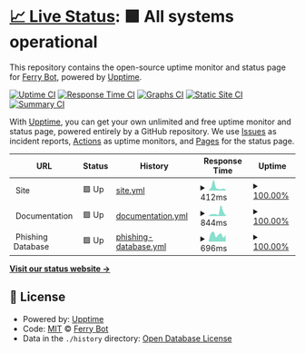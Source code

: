 # [📈 Live Status](https://status.ferry.cf): <!--live status--> **🟩 All systems operational**

This repository contains the open-source uptime monitor and status page for [Ferry Bot](https://ferry.cf/), powered by [Upptime](https://github.com/upptime/upptime).

[![Uptime CI](https://github.com/ferry-develops/status/workflows/Uptime%20CI/badge.svg)](https://github.com/ferry-develops/status/actions?query=workflow%3A%22Uptime+CI%22)
[![Response Time CI](https://github.com/ferry-develops/status/workflows/Response%20Time%20CI/badge.svg)](https://github.com/ferry-develops/status/actions?query=workflow%3A%22Response+Time+CI%22)
[![Graphs CI](https://github.com/ferry-develops/status/workflows/Graphs%20CI/badge.svg)](https://github.com/ferry-develops/status/actions?query=workflow%3A%22Graphs+CI%22)
[![Static Site CI](https://github.com/ferry-develops/status/workflows/Static%20Site%20CI/badge.svg)](https://github.com/ferry-develops/status/actions?query=workflow%3A%22Static+Site+CI%22)
[![Summary CI](https://github.com/ferry-develops/status/workflows/Summary%20CI/badge.svg)](https://github.com/ferry-develops/status/actions?query=workflow%3A%22Summary+CI%22)

With [Upptime](https://upptime.js.org), you can get your own unlimited and free uptime monitor and status page, powered entirely by a GitHub repository. We use [Issues](https://github.com/ferry-develops/status/issues) as incident reports, [Actions](https://github.com/ferry-develops/status/actions) as uptime monitors, and [Pages](https://status.ferry.cf) for the status page.

<!--start: status pages-->
<!-- This summary is generated by Upptime (https://github.com/upptime/upptime) -->
<!-- Do not edit this manually, your changes will be overwritten -->
<!-- prettier-ignore -->
| URL | Status | History | Response Time | Uptime |
| --- | ------ | ------- | ------------- | ------ |
| <img alt="" src="https://favicons.githubusercontent.com/null" height="13"> Site | 🟩 Up | [site.yml](https://github.com/ferry-develops/status/commits/HEAD/history/site.yml) | <details><summary><img alt="Response time graph" src="./graphs/site/response-time-week.png" height="20"> 412ms</summary><br><a href="https://status.ferry.cf/history/site"><img alt="Response time 540" src="https://img.shields.io/endpoint?url=https%3A%2F%2Fraw.githubusercontent.com%2Fferry-develops%2Fstatus%2FHEAD%2Fapi%2Fsite%2Fresponse-time.json"></a><br><a href="https://status.ferry.cf/history/site"><img alt="24-hour response time 281" src="https://img.shields.io/endpoint?url=https%3A%2F%2Fraw.githubusercontent.com%2Fferry-develops%2Fstatus%2FHEAD%2Fapi%2Fsite%2Fresponse-time-day.json"></a><br><a href="https://status.ferry.cf/history/site"><img alt="7-day response time 412" src="https://img.shields.io/endpoint?url=https%3A%2F%2Fraw.githubusercontent.com%2Fferry-develops%2Fstatus%2FHEAD%2Fapi%2Fsite%2Fresponse-time-week.json"></a><br><a href="https://status.ferry.cf/history/site"><img alt="30-day response time 540" src="https://img.shields.io/endpoint?url=https%3A%2F%2Fraw.githubusercontent.com%2Fferry-develops%2Fstatus%2FHEAD%2Fapi%2Fsite%2Fresponse-time-month.json"></a><br><a href="https://status.ferry.cf/history/site"><img alt="1-year response time 540" src="https://img.shields.io/endpoint?url=https%3A%2F%2Fraw.githubusercontent.com%2Fferry-develops%2Fstatus%2FHEAD%2Fapi%2Fsite%2Fresponse-time-year.json"></a></details> | <details><summary><a href="https://status.ferry.cf/history/site">100.00%</a></summary><a href="https://status.ferry.cf/history/site"><img alt="All-time uptime 98.14%" src="https://img.shields.io/endpoint?url=https%3A%2F%2Fraw.githubusercontent.com%2Fferry-develops%2Fstatus%2FHEAD%2Fapi%2Fsite%2Fuptime.json"></a><br><a href="https://status.ferry.cf/history/site"><img alt="24-hour uptime 100.00%" src="https://img.shields.io/endpoint?url=https%3A%2F%2Fraw.githubusercontent.com%2Fferry-develops%2Fstatus%2FHEAD%2Fapi%2Fsite%2Fuptime-day.json"></a><br><a href="https://status.ferry.cf/history/site"><img alt="7-day uptime 100.00%" src="https://img.shields.io/endpoint?url=https%3A%2F%2Fraw.githubusercontent.com%2Fferry-develops%2Fstatus%2FHEAD%2Fapi%2Fsite%2Fuptime-week.json"></a><br><a href="https://status.ferry.cf/history/site"><img alt="30-day uptime 98.14%" src="https://img.shields.io/endpoint?url=https%3A%2F%2Fraw.githubusercontent.com%2Fferry-develops%2Fstatus%2FHEAD%2Fapi%2Fsite%2Fuptime-month.json"></a><br><a href="https://status.ferry.cf/history/site"><img alt="1-year uptime 98.14%" src="https://img.shields.io/endpoint?url=https%3A%2F%2Fraw.githubusercontent.com%2Fferry-develops%2Fstatus%2FHEAD%2Fapi%2Fsite%2Fuptime-year.json"></a></details>
| <img alt="" src="https://favicons.githubusercontent.com/null" height="13"> Documentation | 🟩 Up | [documentation.yml](https://github.com/ferry-develops/status/commits/HEAD/history/documentation.yml) | <details><summary><img alt="Response time graph" src="./graphs/documentation/response-time-week.png" height="20"> 844ms</summary><br><a href="https://status.ferry.cf/history/documentation"><img alt="Response time 586" src="https://img.shields.io/endpoint?url=https%3A%2F%2Fraw.githubusercontent.com%2Fferry-develops%2Fstatus%2FHEAD%2Fapi%2Fdocumentation%2Fresponse-time.json"></a><br><a href="https://status.ferry.cf/history/documentation"><img alt="24-hour response time 674" src="https://img.shields.io/endpoint?url=https%3A%2F%2Fraw.githubusercontent.com%2Fferry-develops%2Fstatus%2FHEAD%2Fapi%2Fdocumentation%2Fresponse-time-day.json"></a><br><a href="https://status.ferry.cf/history/documentation"><img alt="7-day response time 844" src="https://img.shields.io/endpoint?url=https%3A%2F%2Fraw.githubusercontent.com%2Fferry-develops%2Fstatus%2FHEAD%2Fapi%2Fdocumentation%2Fresponse-time-week.json"></a><br><a href="https://status.ferry.cf/history/documentation"><img alt="30-day response time 586" src="https://img.shields.io/endpoint?url=https%3A%2F%2Fraw.githubusercontent.com%2Fferry-develops%2Fstatus%2FHEAD%2Fapi%2Fdocumentation%2Fresponse-time-month.json"></a><br><a href="https://status.ferry.cf/history/documentation"><img alt="1-year response time 586" src="https://img.shields.io/endpoint?url=https%3A%2F%2Fraw.githubusercontent.com%2Fferry-develops%2Fstatus%2FHEAD%2Fapi%2Fdocumentation%2Fresponse-time-year.json"></a></details> | <details><summary><a href="https://status.ferry.cf/history/documentation">100.00%</a></summary><a href="https://status.ferry.cf/history/documentation"><img alt="All-time uptime 98.14%" src="https://img.shields.io/endpoint?url=https%3A%2F%2Fraw.githubusercontent.com%2Fferry-develops%2Fstatus%2FHEAD%2Fapi%2Fdocumentation%2Fuptime.json"></a><br><a href="https://status.ferry.cf/history/documentation"><img alt="24-hour uptime 100.00%" src="https://img.shields.io/endpoint?url=https%3A%2F%2Fraw.githubusercontent.com%2Fferry-develops%2Fstatus%2FHEAD%2Fapi%2Fdocumentation%2Fuptime-day.json"></a><br><a href="https://status.ferry.cf/history/documentation"><img alt="7-day uptime 100.00%" src="https://img.shields.io/endpoint?url=https%3A%2F%2Fraw.githubusercontent.com%2Fferry-develops%2Fstatus%2FHEAD%2Fapi%2Fdocumentation%2Fuptime-week.json"></a><br><a href="https://status.ferry.cf/history/documentation"><img alt="30-day uptime 98.14%" src="https://img.shields.io/endpoint?url=https%3A%2F%2Fraw.githubusercontent.com%2Fferry-develops%2Fstatus%2FHEAD%2Fapi%2Fdocumentation%2Fuptime-month.json"></a><br><a href="https://status.ferry.cf/history/documentation"><img alt="1-year uptime 98.14%" src="https://img.shields.io/endpoint?url=https%3A%2F%2Fraw.githubusercontent.com%2Fferry-develops%2Fstatus%2FHEAD%2Fapi%2Fdocumentation%2Fuptime-year.json"></a></details>
| <img alt="" src="https://favicons.githubusercontent.com/null" height="13"> Phishing Database | 🟩 Up | [phishing-database.yml](https://github.com/ferry-develops/status/commits/HEAD/history/phishing-database.yml) | <details><summary><img alt="Response time graph" src="./graphs/phishing-database/response-time-week.png" height="20"> 696ms</summary><br><a href="https://status.ferry.cf/history/phishing-database"><img alt="Response time 809" src="https://img.shields.io/endpoint?url=https%3A%2F%2Fraw.githubusercontent.com%2Fferry-develops%2Fstatus%2FHEAD%2Fapi%2Fphishing-database%2Fresponse-time.json"></a><br><a href="https://status.ferry.cf/history/phishing-database"><img alt="24-hour response time 765" src="https://img.shields.io/endpoint?url=https%3A%2F%2Fraw.githubusercontent.com%2Fferry-develops%2Fstatus%2FHEAD%2Fapi%2Fphishing-database%2Fresponse-time-day.json"></a><br><a href="https://status.ferry.cf/history/phishing-database"><img alt="7-day response time 696" src="https://img.shields.io/endpoint?url=https%3A%2F%2Fraw.githubusercontent.com%2Fferry-develops%2Fstatus%2FHEAD%2Fapi%2Fphishing-database%2Fresponse-time-week.json"></a><br><a href="https://status.ferry.cf/history/phishing-database"><img alt="30-day response time 809" src="https://img.shields.io/endpoint?url=https%3A%2F%2Fraw.githubusercontent.com%2Fferry-develops%2Fstatus%2FHEAD%2Fapi%2Fphishing-database%2Fresponse-time-month.json"></a><br><a href="https://status.ferry.cf/history/phishing-database"><img alt="1-year response time 809" src="https://img.shields.io/endpoint?url=https%3A%2F%2Fraw.githubusercontent.com%2Fferry-develops%2Fstatus%2FHEAD%2Fapi%2Fphishing-database%2Fresponse-time-year.json"></a></details> | <details><summary><a href="https://status.ferry.cf/history/phishing-database">100.00%</a></summary><a href="https://status.ferry.cf/history/phishing-database"><img alt="All-time uptime 99.68%" src="https://img.shields.io/endpoint?url=https%3A%2F%2Fraw.githubusercontent.com%2Fferry-develops%2Fstatus%2FHEAD%2Fapi%2Fphishing-database%2Fuptime.json"></a><br><a href="https://status.ferry.cf/history/phishing-database"><img alt="24-hour uptime 100.00%" src="https://img.shields.io/endpoint?url=https%3A%2F%2Fraw.githubusercontent.com%2Fferry-develops%2Fstatus%2FHEAD%2Fapi%2Fphishing-database%2Fuptime-day.json"></a><br><a href="https://status.ferry.cf/history/phishing-database"><img alt="7-day uptime 100.00%" src="https://img.shields.io/endpoint?url=https%3A%2F%2Fraw.githubusercontent.com%2Fferry-develops%2Fstatus%2FHEAD%2Fapi%2Fphishing-database%2Fuptime-week.json"></a><br><a href="https://status.ferry.cf/history/phishing-database"><img alt="30-day uptime 99.68%" src="https://img.shields.io/endpoint?url=https%3A%2F%2Fraw.githubusercontent.com%2Fferry-develops%2Fstatus%2FHEAD%2Fapi%2Fphishing-database%2Fuptime-month.json"></a><br><a href="https://status.ferry.cf/history/phishing-database"><img alt="1-year uptime 99.68%" src="https://img.shields.io/endpoint?url=https%3A%2F%2Fraw.githubusercontent.com%2Fferry-develops%2Fstatus%2FHEAD%2Fapi%2Fphishing-database%2Fuptime-year.json"></a></details>

<!--end: status pages-->

[**Visit our status website →**](https://status.ferry.cf)

## 📄 License

- Powered by: [Upptime](https://github.com/upptime/upptime)
- Code: [MIT](./LICENSE) © [Ferry Bot](https://ferry.cf/)
- Data in the `./history` directory: [Open Database License](https://opendatacommons.org/licenses/odbl/1-0/)
